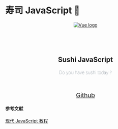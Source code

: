 # 寿司 JavaScript :sushi: 

<p align="center"><a href="https://vuejs.org" target="_blank" rel="noopener noreferrer"><img  src="/blog/images/javascript/sushijs-cover.png" alt="Vue logo"></a></p>


<h2 align="center" style="margin: 0;padding-top: 4.6rem;border-bottom:none">Sushi JavaScript</h2>

<h4 align="center" style="color: #2c3e50;font-weight: lighter;">Do you have sushi today ?</h4>

<p style="display: flex; justify-content: center;"><a style="font-size: 1.2rem;text-decoration:underline;margin-top:2rem" href="https://github.com/jonny-wei/sushi-js" target="_blank">Github</a></p>

#### 参考文献
[现代 JavaScript 教程](https://zh.javascript.info/)